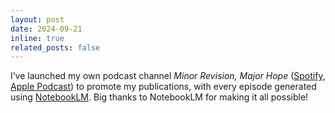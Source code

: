```yaml
---
layout: post
date: 2024-09-21
inline: true
related_posts: false
---
```


I’ve launched my own podcast channel *Minor Revision, Major Hope* ([Spotify](https://open.spotify.com/show/3qE8BBidWyMPxwTXpmIDPp?si=8bdc78eb5cfc4a06), [Apple Podcast](https://podcasts.apple.com/fi/podcast/minor-revision-major-hope/id1769901635)) to promote my publications, with every episode generated using [NotebookLM](https://notebooklm.google/). 
Big thanks to NotebookLM for making it all possible!
